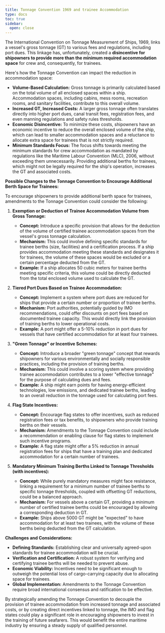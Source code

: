 ```yaml
---
title: Tonnage Convention 1969 and trainee Accommodation
type: docs
toc: true
sidebar:
  open: close
---
```

The International Convention on Tonnage Measurement of Ships, 1969, links a vessel's gross tonnage (GT) to various fees and regulations, including port dues. This linkage has, unfortunately, created a **disincentive for shipowners to provide more than the minimum required accommodation space** for crew and, consequently, for trainees.

Here's how the Tonnage Convention can impact the reduction in accommodation space:

* **Volume-Based Calculation:** Gross tonnage is primarily calculated based on the total volume of all enclosed spaces within a ship. Accommodation spaces, including cabins, mess rooms, recreation rooms, and sanitary facilities, contribute to this overall volume.
* **Increased GT, Increased Costs:** A larger gross tonnage often translates directly into higher port dues, canal transit fees, registration fees, and even manning regulations and safety rules thresholds.
* **Economic Disincentive:** To minimize these costs, shipowners have an economic incentive to reduce the overall enclosed volume of the ship, which can lead to smaller accommodation spaces and a reluctance to allocate extra space for trainees that is not strictly required.
* **Minimum Standards Focus:** The focus shifts towards meeting the minimum standards for crew accommodation as mandated by regulations like the Maritime Labour Convention (MLC), 2006, without exceeding them unnecessarily. Providing additional berths for trainees, which might not be legally required for the ship's operation, increases the GT and associated costs.

**Possible Changes to the Tonnage Convention to Encourage Additional Berth Space for Trainees:**

To encourage shipowners to provide additional berth space for trainees, amendments to the Tonnage Convention could consider the following:

1.  **Exemption or Deduction of Trainee Accommodation Volume from Gross Tonnage:**
    * **Concept:** Introduce a specific provision that allows for the deduction of the volume of certified trainee accommodation spaces from the vessel's gross tonnage calculation.
    * **Mechanism:** This could involve defining specific standards for trainee berths (size, facilities) and a certification process. If a ship provides accommodation meeting these standards and designates it for trainees, the volume of these spaces would be excluded or a certain percentage deducted from the GT.
    * **Example:** If a ship allocates 50 cubic meters for trainee berths meeting specific criteria, this volume could be directly deducted from the total enclosed volume used to calculate the GT.

2.  **Tiered Port Dues Based on Trainee Accommodation:**
    * **Concept:** Implement a system where port dues are reduced for ships that provide a certain number or proportion of trainee berths.
    * **Mechanism:** Port authorities, potentially guided by IMO recommendations, could offer discounts on port fees based on documented trainee capacity. This would directly link the provision of training berths to lower operational costs.
    * **Example:** A port might offer a 5-10% reduction in port dues for vessels that have certified accommodation for at least four trainees.

3.  **"Green Tonnage" or Incentive Schemes:**
    * **Concept:** Introduce a broader "green tonnage" concept that rewards shipowners for various environmentally and socially responsible practices, including the provision of training berths.
    * **Mechanism:** This could involve a scoring system where providing trainee accommodation contributes to a lower "effective tonnage" for the purpose of calculating dues and fees.
    * **Example:** A ship might earn points for having energy-efficient technologies, low emissions, and dedicated trainee berths, leading to an overall reduction in the tonnage used for calculating port fees.

4.  **Flag State Incentives:**
    * **Concept:** Encourage flag states to offer incentives, such as reduced registration fees or tax benefits, to shipowners who provide training berths on their vessels.
    * **Mechanism:** Amendments to the Tonnage Convention could include a recommendation or enabling clause for flag states to implement such incentive programs.
    * **Example:** A flag state might offer a 5% reduction in annual registration fees for ships that have a training plan and dedicated accommodation for a certain number of trainees.

5.  **Mandatory Minimum Training Berths Linked to Tonnage Thresholds (with incentives):**
    * **Concept:** While purely mandatory measures might face resistance, linking a requirement for a minimum number of trainee berths to specific tonnage thresholds, coupled with offsetting GT reductions, could be a balanced approach.
    * **Mechanism:** For vessels above a certain GT, providing a minimum number of certified trainee berths could be encouraged by allowing a corresponding deduction in GT.
    * **Example:** Ships above 5000 GT might be "expected" to have accommodation for at least two trainees, with the volume of these berths being deducted from the GT calculation.

**Challenges and Considerations:**

* **Defining Standards:** Establishing clear and universally agreed-upon standards for trainee accommodation will be crucial.
* **Verification and Certification:** A robust system for verifying and certifying trainee berths will be needed to prevent abuse.
* **Economic Viability:** Incentives need to be significant enough to outweigh the potential loss of cargo-carrying capacity due to allocating space for trainees.
* **Global Implementation:** Amendments to the Tonnage Convention require broad international consensus and ratification to be effective.

By strategically amending the Tonnage Convention to decouple the provision of trainee accommodation from increased tonnage and associated costs, or by creating direct incentives linked to tonnage, the IMO and flag states could play a significant role in encouraging shipowners to invest in the training of future seafarers. This would benefit the entire maritime industry by ensuring a steady supply of qualified personnel.
